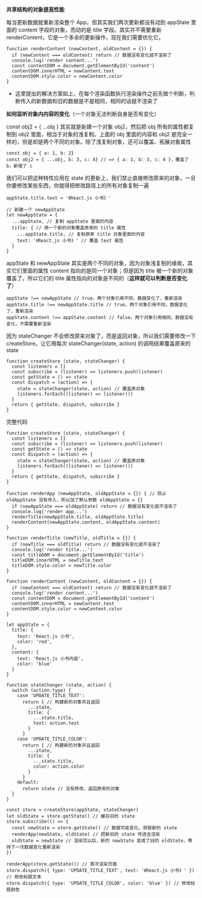 **共享结构的对象提高性能**

每当更新数据就重新渲染整个 App，但其实我们两次更新都没有动到 appState 里面的 content 字段的对象，而动的是 title 字段。其实并不需要重新 renderContent，它是一个多余的更新操作，现在我们需要优化它。

	function renderContent (newContent, oldContent = {}) {
	  if (newContent === oldContent) return // 数据没有变化就不渲染了
	  console.log('render content...')
	  const contentDOM = document.getElementById('content')
	  contentDOM.innerHTML = newContent.text
	  contentDOM.style.color = newContent.color
	}

- 这里提出的解决方案如上，在每个渲染函数执行渲染操作之前先做个判断，判断传入的新数据和旧的数据是不是相同，相同的话就不渲染了

**如何监听对象内内容的变化**（一个对象无法判断自身是否有变化）

const obj2 = { ...obj } 其实就是新建一个对象 obj2，然后把 obj 所有的属性都复制到 obj2 里面，相当于对象的浅复制。上面的 obj 里面的内容和 obj2 是完全一样的，但是却是两个不同的对象。除了浅复制对象，还可以覆盖、拓展对象属性

	const obj = { a: 1, b: 2}
	const obj2 = { ...obj, b: 3, c: 4} // => { a: 1, b: 3, c: 4 }，覆盖了 b，新增了 c

我们可以把这种特性应用在 state 的更新上，我们禁止直接修改原来的对象，一旦你要修改某些东西，你就得把修改路径上的所有对象复制一遍

	appState.title.text = '《React.js 小书》'

	// 新建一个 newAppState
	let newAppState = { 
	  ...appState, // 复制 appState 里面的内容
	  title: { // 用一个新的对象覆盖原来的 title 属性
	    ...appState.title, // 复制原来 title 对象里面的内容
	    text: '《React.js 小书》' // 覆盖 text 属性
	  }
	}

appState 和 newAppState 其实是两个不同的对象，因为对象浅复制的缘故，其实它们里面的属性 content 指向的是同一个对象；但是因为 title 被一个新的对象覆盖了，所以它们的 title 属性指向的对象是不同的（**这样就可以判断是否变化了**）

	appState !== newAppState // true，两个对象引用不同，数据变化了，重新渲染
	appState.title !== newAppState.title // true，两个对象引用不同，数据变化了，重新渲染
	appState.content !== appState.content // false，两个对象引用相同，数据没有变化，不需要重新渲染

因为 stateChanger 不会修改原来对象了，而是返回对象，所以我们需要修改一下 createStore。让它用每次 stateChanger(state, action) 的调用结果覆盖原来的 state

	function createStore (state, stateChanger) {
	  const listeners = []
	  const subscribe = (listener) => listeners.push(listener)
	  const getState = () => state
	  const dispatch = (action) => {
	    state = stateChanger(state, action) // 覆盖原对象
	    listeners.forEach((listener) => listener())
	  }
	  return { getState, dispatch, subscribe }
	}


完整代码

	function createStore (state, stateChanger) {
	  const listeners = []
	  const subscribe = (listener) => listeners.push(listener)
	  const getState = () => state
	  const dispatch = (action) => {
	    state = stateChanger(state, action) // 覆盖原对象
	    listeners.forEach((listener) => listener())
	  }
	  return { getState, dispatch, subscribe }
	}
	
	function renderApp (newAppState, oldAppState = {}) { // 防止 oldAppState 没有传入，所以加了默认参数 oldAppState = {}
	  if (newAppState === oldAppState) return // 数据没有变化就不渲染了
	  console.log('render app...')
	  renderTitle(newAppState.title, oldAppState.title)
	  renderContent(newAppState.content, oldAppState.content)
	}
	
	function renderTitle (newTitle, oldTitle = {}) {
	  if (newTitle === oldTitle) return // 数据没有变化就不渲染了
	  console.log('render title...')
	  const titleDOM = document.getElementById('title')
	  titleDOM.innerHTML = newTitle.text
	  titleDOM.style.color = newTitle.color
	}
	
	function renderContent (newContent, oldContent = {}) {
	  if (newContent === oldContent) return // 数据没有变化就不渲染了
	  console.log('render content...')
	  const contentDOM = document.getElementById('content')
	  contentDOM.innerHTML = newContent.text
	  contentDOM.style.color = newContent.color
	}
	
	let appState = {
	  title: {
	    text: 'React.js 小书',
	    color: 'red',
	  },
	  content: {
	    text: 'React.js 小书内容',
	    color: 'blue'
	  }
	}
	
	function stateChanger (state, action) {
	  switch (action.type) {
	    case 'UPDATE_TITLE_TEXT':
	      return { // 构建新的对象并且返回
	        ...state,
	        title: {
	          ...state.title,
	          text: action.text
	        }
	      }
	    case 'UPDATE_TITLE_COLOR':
	      return { // 构建新的对象并且返回
	        ...state,
	        title: {
	          ...state.title,
	          color: action.color
	        }
	      }
	    default:
	      return state // 没有修改，返回原来的对象
	  }
	}
	
	const store = createStore(appState, stateChanger)
	let oldState = store.getState() // 缓存旧的 state
	store.subscribe(() => {
	  const newState = store.getState() // 数据可能变化，获取新的 state
	  renderApp(newState, oldState) // 把新旧的 state 传进去渲染
	  oldState = newState // 渲染完以后，新的 newState 变成了旧的 oldState，等待下一次数据变化重新渲染
	})
	
	renderApp(store.getState()) // 首次渲染页面
	store.dispatch({ type: 'UPDATE_TITLE_TEXT', text: '《React.js 小书》' }) // 修改标题文本
	store.dispatch({ type: 'UPDATE_TITLE_COLOR', color: 'blue' }) // 修改标题颜色